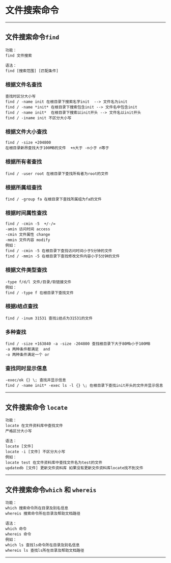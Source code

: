 # 文件搜索命令  

---

## 文件搜索命令`find`

```Linux
功能：
find 文件搜索 

语法：
find [搜索范围] [匹配条件]
```  

### 根据文件名查找  

```Linux
查找时区分大小写
find / -name init 在根目录下搜索名字init  --> 文件名为init
find / -name *init* 在根目录下搜索包含init --> 文件名中包含init
find / -name init*  在根目录下搜索以init开头 --> 文件名以init开头
find / -iname init 不区分大小写 
```  

### 根据文件大小查找  

```Linux
find / -size +204800
在根目录新昂查找大于100MB的文件  +n大于 -n小于 n等于 
```  

### 根据所有者查找  

```Linux  
find / -user root 在根目录下查找所有者为root的文件 
```  

### 根据所属组查找  

```Linux
find / -group fa 在根目录下查找所属组为fa的文件
```  

### 根据时间属性查找  

```Linux
find / -cmin -5  +/-/=
-amin 访问时间 access 
-cmin 文件属性 change
-mmin 文件内容 modify
例如：
find / -cmin -5 在根目录下查找访问时间小于5分钟的文件 
find / -mmin -5 在根目录下查找修改文件内容小于5分钟的文件 
```  

### 根据文件类型查找

```Linux
-type f/d/l 文件/目录/软链接文件 
例如：
find / -type f 在根目录下查找文件  
```

### 根据i结点查找  

```Linux
find / -inum 31531 查找i结点为31531的文件
```

### 多种查找  

```Linux
find / -size +163840 -a -size -204800 查找根目录下大于80Mb小于100MB  
-a 两种条件都满足  and
-o 两种条件满足一个 or 
```  

### 查找同时显示信息  

```Linux
-exec/ok {} \; 查找并显示信息
find / -name init* -exec ls -l {} \; 在根目录下查找init开头的文件并显示信息
```  

---

## 文件搜索命令 `locate`

```Linux
功能：
locate 在文件资料库中查找文件 
严格区分大小写

语法：
locate [文件]  
locate -i [文件] 不区分大小写
例如：
locate test 在文件资料库中查找文件名为test的文件
updatedb [文件] 更新文件资料库 如果没有更新文件资料库locate找不到文件
```  

---

## 文件搜索命令`which` 和 `whereis`

```Linux  
功能：
which 搜索命令所在目录及别名信息  
whereis 搜索命令所在目录及帮助文档路径

语法：
which 命令 
whereis 命令
例如：
which ls 查找ls命令所在目录及别名信息
whereis ls 查找ls所在目录及帮助文档路径 
```  

---
